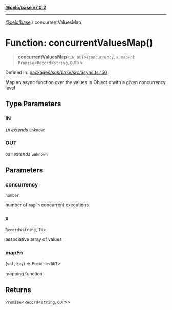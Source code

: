 [**@celo/base v7.0.2**](../README.md)

***

[@celo/base](../README.md) / concurrentValuesMap

# Function: concurrentValuesMap()

> **concurrentValuesMap**\<`IN`, `OUT`\>(`concurrency`, `x`, `mapFn`): `Promise`\<`Record`\<`string`, `OUT`\>\>

Defined in: [packages/sdk/base/src/async.ts:150](https://github.com/celo-org/developer-tooling/blob/master/packages/sdk/base/src/async.ts#L150)

Map an async function over the values in Object x with a given concurrency level

## Type Parameters

### IN

`IN` *extends* `unknown`

### OUT

`OUT` *extends* `unknown`

## Parameters

### concurrency

`number`

number of `mapFn` concurrent executions

### x

`Record`\<`string`, `IN`\>

associative array of values

### mapFn

(`val`, `key`) => `Promise`\<`OUT`\>

mapping function

## Returns

`Promise`\<`Record`\<`string`, `OUT`\>\>

